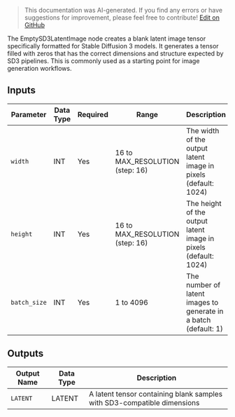 > This documentation was AI-generated. If you find any errors or have suggestions for improvement, please feel free to contribute! [Edit on GitHub](https://github.com/Comfy-Org/embedded-docs/blob/main/comfyui_embedded_docs/docs/EmptySD3LatentImage/en.md)

The EmptySD3LatentImage node creates a blank latent image tensor specifically formatted for Stable Diffusion 3 models. It generates a tensor filled with zeros that has the correct dimensions and structure expected by SD3 pipelines. This is commonly used as a starting point for image generation workflows.

## Inputs

| Parameter | Data Type | Required | Range | Description |
|-----------|-----------|----------|-------|-------------|
| `width` | INT | Yes | 16 to MAX_RESOLUTION (step: 16) | The width of the output latent image in pixels (default: 1024) |
| `height` | INT | Yes | 16 to MAX_RESOLUTION (step: 16) | The height of the output latent image in pixels (default: 1024) |
| `batch_size` | INT | Yes | 1 to 4096 | The number of latent images to generate in a batch (default: 1) |

## Outputs

| Output Name | Data Type | Description |
|-------------|-----------|-------------|
| `LATENT` | LATENT | A latent tensor containing blank samples with SD3-compatible dimensions |
